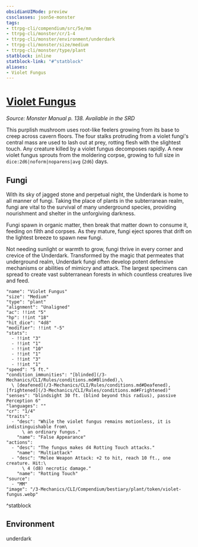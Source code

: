 ```yaml
---
obsidianUIMode: preview
cssclasses: json5e-monster
tags:
- ttrpg-cli/compendium/src/5e/mm
- ttrpg-cli/monster/cr/1-4
- ttrpg-cli/monster/environment/underdark
- ttrpg-cli/monster/size/medium
- ttrpg-cli/monster/type/plant
statblock: inline
statblock-link: "#^statblock"
aliases:
- Violet Fungus
---
```

# [Violet Fungus](3-Mechanics\CLI\Compendium\bestiary\plant/violet-fungus.md)
*Source: Monster Manual p. 138. Available in the <span title='Systems Reference Document (5.1)'>SRD</span>*  

This purplish mushroom uses root-like feelers growing from its base to creep across cavern floors. The four stalks protruding from a violet fungi's central mass are used to lash out at prey, rotting flesh with the slightest touch. Any creature killed by a violet fungus decomposes rapidly. A new violet fungus sprouts from the moldering corpse, growing to full size in `dice:2d6|noform|noparens|avg` (`2d6`) days.

## Fungi

With its sky of jagged stone and perpetual night, the Underdark is home to all manner of fungi. Taking the place of plants in the subterranean realm, fungi are vital to the survival of many underground species, providing nourishment and shelter in the unforgiving darkness.

Fungi spawn in organic matter, then break that matter down to consume it, feeding on filth and corpses. As they mature, fungi eject spores that drift on the lightest breeze to spawn new fungi.

Not needing sunlight or warmth to grow, fungi thrive in every corner and crevice of the Underdark. Transformed by the magic that permeates that underground realm, Underdark fungi often develop potent defensive mechanisms or abilities of mimicry and attack. The largest specimens can spread to create vast subterranean forests in which countless creatures live and feed.

```statblock
"name": "Violet Fungus"
"size": "Medium"
"type": "plant"
"alignment": "Unaligned"
"ac": !!int "5"
"hp": !!int "18"
"hit_dice": "4d8"
"modifier": !!int "-5"
"stats":
  - !!int "3"
  - !!int "1"
  - !!int "10"
  - !!int "1"
  - !!int "3"
  - !!int "1"
"speed": "5 ft."
"condition_immunities": "[blinded](/3-Mechanics/CLI/Rules/conditions.md#Blinded),\
  \ [deafened](/3-Mechanics/CLI/Rules/conditions.md#Deafened), [frightened](/3-Mechanics/CLI/Rules/conditions.md#Frightened)"
"senses": "blindsight 30 ft. (blind beyond this radius), passive Perception 6"
"languages": ""
"cr": "1/4"
"traits":
  - "desc": "While the violet fungus remains motionless, it is indistinguishable from\
      \ an ordinary fungus."
    "name": "False Appearance"
"actions":
  - "desc": "The fungus makes d4 Rotting Touch attacks."
    "name": "Multiattack"
  - "desc": "Melee Weapon Attack: +2 to hit, reach 10 ft., one creature. Hit:\
      \ 4 (d8) necrotic damage."
    "name": "Rotting Touch"
"source":
  - "MM"
"image": "/3-Mechanics/CLI/Compendium/bestiary/plant/token/violet-fungus.webp"
```
^statblock

## Environment

underdark